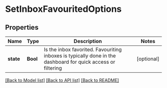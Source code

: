 # SetInboxFavouritedOptions

## Properties
Name | Type | Description | Notes
------------ | ------------- | ------------- | -------------
**state** | **Bool** | Is the inbox favorited. Favouriting inboxes is typically done in the dashboard for quick access or filtering | [optional] 

[[Back to Model list]](../README#documentation-for-models) [[Back to API list]](../README#documentation-for-api-endpoints) [[Back to README]](../README)


